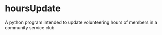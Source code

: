 # hoursUpdate
A python program intended to update volunteering hours of members in a community service club 
